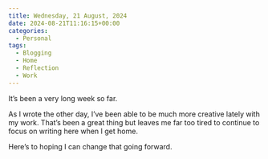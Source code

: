 ```yaml
---
title: Wednesday, 21 August, 2024
date: 2024-08-21T11:16:15+00:00
categories:
  - Personal
tags:
  - Blogging
  - Home
  - Reflection
  - Work
---
```


It’s been a very long week so far.

As I wrote the other day, I’ve been able to be much more creative lately with my work. That’s been a great thing but leaves me far too tired to continue to focus on writing here when I get home.

Here’s to hoping I can change that going forward.